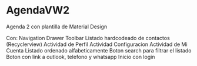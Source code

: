 # AgendaVW2
Agenda 2 con plantilla de Material Design

Con: 
      Navigation Drawer
      Toolbar
      Listado hardcodeado de contactos (Recyclerview)
      Actividad de Perfil
      Actividad Configuracion
      Actividad de Mi Cuenta
      Listado ordenado alfabeticamente
      Boton search para filtrar el listado
      Boton con link a outlook, telefono y whatsapp
      Inicio con login
      
      
